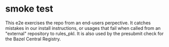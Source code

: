 # smoke test

This e2e exercises the repo from an end-users perpective.
It catches mistakes in our install instructions, or usages that fail when called from an "external" repository to rules_pkl.
It is also used by the presubmit check for the Bazel Central Registry.
